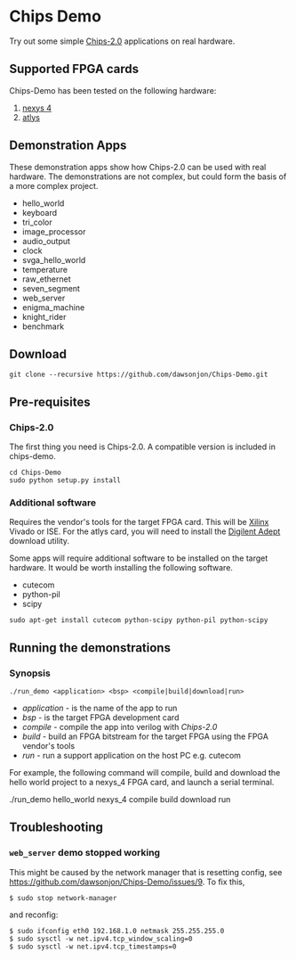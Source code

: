 Chips Demo
==========

Try out some simple [Chips-2.0](http://pyandchips.org) applications on real hardware.

Supported FPGA cards
--------------------

Chips-Demo has been tested on the following hardware:

1. [nexys 4](http://store.digilentinc.com/nexys-4-artix-7-fpga-trainer-board-limited-time-see-nexys4-ddr/)
2. [atlys](http://store.digilentinc.com/atlys-spartan-6-fpga-trainer-board-limited-time-see-nexys-video/)

Demonstration Apps
------------------

These demonstration apps show how Chips-2.0 can be used with real hardware. The
demonstrations are not complex, but could form the basis of a more complex
project.

+ hello_world
+ keyboard
+ tri_color
+ image_processor
+ audio_output
+ clock
+ svga_hello_world
+ temperature
+ raw_ethernet
+ seven_segment
+ web_server
+ enigma_machine
+ knight_rider
+ benchmark

Download
--------

```
git clone --recursive https://github.com/dawsonjon/Chips-Demo.git
```

Pre-requisites
--------------

### Chips-2.0
The first thing you need is Chips-2.0. A compatible version is included in chips-demo. 

```
cd Chips-Demo
sudo python setup.py install
```

### Additional software
Requires the vendor's tools for the target FPGA card. This will be [Xilinx](www.xilinx.com) Vivado or ISE. For the atlys card, you will need to install the [Digilent Adept](http://store.digilentinc.com/digilent-adept-2-download-only/) 
download utility.

Some apps will require additional software to be installed on the target hardware. It would be worth installing the following software.

+ cutecom
+ python-pil
+ scipy

```
sudo apt-get install cutecom python-scipy python-pil python-scipy
```

Running the demonstrations
--------------------------

### Synopsis
```
./run_demo <application> <bsp> <compile|build|download|run>
```
+ *application* - is the name of the app to run
+ *bsp* - is the target FPGA development card
+ *compile* - compile the app into verilog with *Chips-2.0*
+ *build* - build an FPGA bitstream for the target FPGA using the FPGA vendor's tools
+ *run* - run a support application on the host PC e.g. cutecom

For example, the following command will compile, build and download the hello world project to a nexys_4 FPGA card, and launch a serial terminal.

./run_demo hello_world nexys_4 compile build download run

Troubleshooting
---------------

### `web_server` demo stopped working
This might be caused by the network manager that is resetting config,
see https://github.com/dawsonjon/Chips-Demo/issues/9.
To fix this, 

```
$ sudo stop network-manager
```

and reconfig:

```
$ sudo ifconfig eth0 192.168.1.0 netmask 255.255.255.0
$ sudo sysctl -w net.ipv4.tcp_window_scaling=0
$ sudo sysctl -w net.ipv4.tcp_timestamps=0
```
